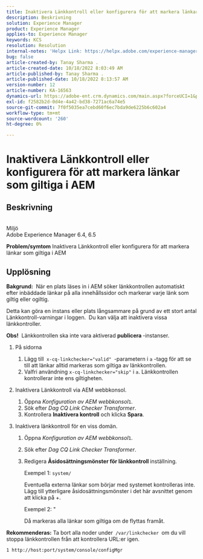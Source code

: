 ```yaml
---
title: Inaktivera Länkkontroll eller konfigurera för att markera länkar som giltiga i AEM
description: Beskrivning
solution: Experience Manager
product: Experience Manager
applies-to: Experience Manager
keywords: KCS
resolution: Resolution
internal-notes: 'Helpx Link: https://helpx.adobe.com/experience-manager/kb/how-to-configure-linkchecker-tomark-alllinks-asvalid.html'
bug: false
article-created-by: Tanay Sharma .
article-created-date: 10/18/2022 8:03:49 AM
article-published-by: Tanay Sharma .
article-published-date: 10/18/2022 8:13:57 AM
version-number: 12
article-number: KA-16563
dynamics-url: https://adobe-ent.crm.dynamics.com/main.aspx?forceUCI=1&pagetype=entityrecord&etn=knowledgearticle&id=25976761-bb4e-ed11-bba2-0022480868ff
exl-id: f2582b2d-0d4e-4a42-bd38-7271ac6a74e5
source-git-commit: 7f0f5035ea7cebd60f6ec7bda9de6225b6c602a4
workflow-type: tm+mt
source-wordcount: '260'
ht-degree: 0%

---
```


# Inaktivera Länkkontroll eller konfigurera för att markera länkar som giltiga i AEM

## Beskrivning

<br>Miljö<br>
Adobe Experience Manager 6.4, 6.5


<b>Problem/symtom</b>
Inaktivera Länkkontroll eller konfigurera för att markera länkar som giltiga i AEM


## Upplösning


<b>Bakgrund:</b>  När en plats läses in i AEM söker länkkontrollen automatiskt efter inbäddade länkar på alla innehållssidor och markerar varje länk som giltig eller ogiltig.

Detta kan göra en instans eller plats långsammare på grund av ett stort antal Länkkontroll-varningar i loggen.  Du kan välja att inaktivera vissa länkkontroller.

<b>Obs!</b>  Länkkontrollen ska inte vara aktiverad <b>publicera </b>-instanser.



1. På sidorna
   1. Lägg till` x-cq-linkchecker="valid" `-parametern i `a` -tagg för att se till att länkar alltid markeras som giltiga av länkkontrollen.
   2. Valfri användning `x-cq-linkchecker="skip"` i `a`. Länkkontrollen kontrollerar inte ens giltigheten.
2. Inaktivera Länkkontroll via AEM webbkonsol.
   1. Öppna *Konfiguration av AEM webbkonsol*`1`.
   2. Sök efter *Dag CQ Link Checker Transformer*.
   3. Kontrollera <b>Inaktivera kontroll</b> och klicka <b>Spara</b>.
3. Inaktivera länkkontroll för en viss domän.

   1. Öppna *Konfiguration av AEM webbkonsol*`1`.
   2. Sök efter *Dag CQ Link Checker Transformer*.
   3. Redigera <b>Åsidosättningsmönster för länkkontroll </b>inställning.



      Exempel 1: `system/`

      Eventuella externa länkar som börjar med systemet kontrolleras inte.  Lägg till ytterligare åsidosättningsmönster i det här avsnittet genom att klicka på +. 



      Exempel 2: &quot;

      Då markeras alla länkar som giltiga om de flyttas framåt.




<b>Rekommenderas:</b> Ta bort alla noder under` /var/linkchecker `om du vill stoppa länkkontrollen från att kontrollera URL:er igen.

`1 http://host:port/system/console/configMgr`
